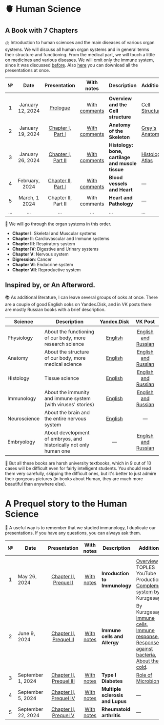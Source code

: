 # 🫀 Human Science

## A Book with 7 Chapters

🫁 Introduction to human sciences and the main diseases of various organ systems. We will discuss all human organ systems and in general terms their structure and functioning. From the medical part, we will touch a little on medicines and various diseases. We will omit only the immune system, since it was discussed [before](https://github.com/subpolare/france/blob/main/2023-Virology-Immunology.md). Also [here](https://disk.yandex.ru/d/GrtnUE2wBBBAsQ) you can download all the presentations at once.

| № | Date | Presentation | With notes | Description | Additional |
| :-----: | :-----: | :-----: | :-----: | ----- | ----- |
|  |  |  |  |  |  |
| 1 | January 12, 2024 | [Prologue](https://disk.yandex.ru/i/yZmpww5MvAPYxQ) | [With comments](https://disk.yandex.ru/i/21dN31fsvywdNw) | **Overview and the Cell structure** | [Cell Structure](https://youtu.be/0xe1s65IH0w) |
| 2 | January 19, 2024 | [Chapter I, Part I](https://disk.yandex.ru/i/P30-ttGKp7ONpw) | [With comments](https://disk.yandex.ru/i/G0iVtTJDq8RLHQ) | **Anatomy of the Skeleton** | [Grey's Anatomy](https://disk.yandex.ru/i/s_Qfc-wtsF03jw) |
| 3 | January 26, 2024 | [Chapter I, Part II](https://disk.yandex.ru/i/DO_K0DbqKcO_zA) | [With comments](https://disk.yandex.ru/i/ljhyUYMx8bZUbA) | **Histology: bone, cartilage and muscle tissue** | [Histology Atlas](https://disk.yandex.ru/i/vB8RB2M96gkMag) |
| 4 | February, 2024 | [Chapter II, Part I](https://disk.yandex.ru/i/dxXnJytk13PlQg) | [With comments](https://disk.yandex.ru/i/ehJN8AEOX_3Zxg) | **Blood vessels and Heart** | — |
| 5 | March, 1 2024 | Chapter II, Part II | With comments | **Heart and Pathology** | — |
| ... | ... | ... | ... | ... | ... |

🧠 We will go through the organ systems in this order.
* **Chapter I**: Skeletal and Muscular systems 
* **Chapter II**: Cardiovascular and Immune systems
* **Chapter III**: Respiratory system 
* **Chapter IV**: Digestive and Urinary systems
* **Chapter V**: Nervous system
* **Digression**: Cancer
* **Chapter VI**: Endocrine system 
* **Chapter VII**: Reproductive system

## Inspired by, or An Afterword. 

📚 As additional literature, I can leave several groups of ooks at once. There are a couple of good English ooks on Yandex.Disk, and in VK posts there are mostly Russian books with a brief description.

| Science | Description | Yandex.Disk | VK Post | 
| ----- | ----- | :-----: | :-----: | 
|  |  |  |  | 
| Physiology | About the functioning of our body, more research science | [English](https://disk.yandex.ru/d/bTB8F2Tn3e39vw) | [English and Russian](https://vk.com/wall-93139590_697) |
| Anatomy | About the structure of our body, more medical science | [English](https://disk.yandex.ru/d/ZlSzm7qxu-XpAg) | [English and Russian](https://vk.com/wall-93139590_4799) |
| Histology | Tissue science | [English](https://disk.yandex.ru/d/ouFDwAunKhrfRA) | [English and Russian](https://vk.com/wall-93139590_990) |
| Immunology | About the immunity and immune system (with viruses' stories) | [English](https://disk.yandex.ru/d/kr-LvZ230ZSM3g) | [English and Russian](https://vk.com/wall-93139590_3272) |
| Neuroscience | About the brain and the entire nervous system | [English](https://disk.yandex.ru/d/Jn7zNqFFRu_FzQ) | — |
| Embryology | About development of embryos, and historically not only human one | — | [English and Russian](https://vk.com/wall-93139590_649) |

📖 But all these books are harsh university textbooks, which in 9 out of 10 cases will be difficult even for fairly intelligent students. You should read them very carefully, skipping the difficult ones, but it's better to just admire their gorgeous pictures (in books about Human, they are much more beautiful than anywhere else).

# A Prequel story to the Human Science

🦠 A useful way is to remember that we studied immunology, I duplicate our presentations. If you have any questions, you can always ask them.

| № | Date | Presentation | With notes | Description | Additional |
| :-----: | ----- | :-----: | :-----: | ----- | ----- |
|  |  |  |  |  |  |
| 1 | May 26, 2024 | [Chapter II, Prequel I](https://disk.yandex.ru/i/DAn8N-Ey7BORqQ) | [With notes](https://disk.yandex.ru/i/jN07K7vCameGFw) | **Inroduction to Immunology** | [Overview](https://youtu.be/SYPPbaB63MQ) by TOPLES YouTube Production, [Complement system](https://youtu.be/BSypUV6QUNw) by Kurzgesagt |
| 2 | June 9, 2024 | [Chapter II, Prequel II](https://disk.yandex.ru/i/VMgwPjqGswCcUg) | [With notes](https://disk.yandex.ru/i/3Ufszli6izX8sg) | **Immune cells and Allergy** | By Kurzgesagt: [Immune cells](https://youtu.be/lXfEK8G8CUI), [Immune response](https://youtu.be/LmpuerlbJu0), [Response against bacteria](https://youtu.be/zQGOcOUBi6s), [About the cold](https://youtu.be/M-K7mxdN62M). |
| 3 | September 1, 2024 | [Chapter II, Prequel III](https://disk.yandex.ru/i/mRSvkTkKr1yMzw) | [With notes](https://disk.yandex.ru/i/CjRzkwVLbk4kcQ) | **Type I Diabetes** | [Role of Microbiome](https://youtu.be/VzPD009qTN4) |
| 4 | September 5, 2024 | [Chapter II, Prequel IV](https://disk.yandex.ru/i/j6ac2e0f6KDUJA) | [With notes](https://disk.yandex.ru/i/jBtkcq7dI3qNbg) | **Multiple sclerosis and Lupus** | — |
| 5 | September 22, 2024 | [Chapter II, Prequel V](https://disk.yandex.ru/i/vR1VxDwsWYS3ow) | [With notes](https://disk.yandex.ru/i/vT9ybLgrXMDtRg) | **Rheumatoid arthritis** | — |
